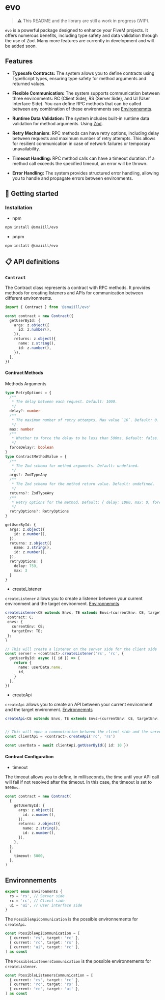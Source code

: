 # evo

> ⚠️ This README and the library are still a work in progress (WIP).

`evo` is a powerful package designed to enhance your FiveM projects. It offers numerous benefits, including type safety and data validation through the use of Zod. Many more features are currently in development and will be added soon.

## Features

- **Typesafe Contracts:** The system allows you to define contracts using TypeScript types, ensuring type safety for method arguments and returned values.

- **Flexible Communication:** The system supports communication between three environments: RC (Client Side), RS (Server Side), and UI (User Interface Side). You can define RPC methods that can be called between any combination of these environments see [Environnemnts](#envs).

- **Runtime Data Validation:** The system includes built-in runtime data validation for method arguments. Using [Zod](https://zod.dev/).

- **Retry Mechanism:** RPC methods can have retry options, including delay between requests and maximum number of retry attempts. This allows for resilient communication in case of network failures or temporary unavailability.

- **Timeout Handling:** RPC method calls can have a timeout duration. If a method call exceeds the specified timeout, an error will be thrown.

- **Error Handling:** The system provides structured error handling, allowing you to handle and propagate errors between environments.

## 📖 Getting started

### Installation

- npm

```sh
npm install @smaiill/evo
```

- pnpm

```sh
npm install @smaiill/evo
```

## 📋 API definitions

### `Contract`

The Contract class represents a contract with RPC methods. It provides methods for creating listeners and APIs for communication between different environments.

```ts
import { Contract } from '@smaiill/evo'

const contract = new Contract({
  getUserById: {
    args: z.object({
      id: z.number(),
    }),
    returns: z.object({
      name: z.string(),
      id: z.number(),
    }),
  },
})
```

#### Contract Methods

Methods Arguments

```ts
type RetryOptions = {
  /**
   * The delay between each request. Default: 1000.
   */
  delay?: number
  /**
   * The maximum number of retry attempts, Max value `10`. Default: 0.
   */
  max: number
  /**
   * Whether to force the delay to be less than 500ms. Default: false.
   */
  forceDelay?: boolean
}
type ContractMethodValue = {
  /**
   * The Zod schema for method arguments. Default: undefined.
   */
  args?: ZodTypeAny
  /**
   * The Zod schema for the method return value. Default: undefined.
   */
  returns?: ZodTypeAny
  /**
   * Retry options for the method. Default: { delay: 1000, max: 0, forceDelay: false }.
   */
  retryOptions?: RetryOptions
}

getUserById: {
  args: z.object({
    id: z.number(),
  }),
  returns: z.object({
    name: z.string(),
    id: z.number(),
  }),
  retryOptions: {
    delay: 750,
    max: 3
  }
}
```

- createListener

`createListener` allows you to create a listener between your current environment and the target environment. [Environnemnts](#envs)

```ts
createListener<CE extends Envs, TE extends Envs>(currentEnv: CE, targetEnv: TE, listeners: ContractWithRpcMethods<C, CE, TE>): {
 contract: C;
 envs: {
   currentEnv: CE;
   targetEnv: TE;
 };
}

// This will create a listener on the server side for the client side
const server = <contract>.createListener('rs', 'rc', {
  getUserById: async ({ id }) => {
    return {
      name: userData.name,
      id,
    }
  },
})
```

- createApi

`createApi` allows you to create an API between your current environment and the target environment. [Environnemnts](#envs)

```ts
createApi<CE extends Envs, TE extends Envs>(currentEnv: CE, targetEnv: TE): ContractWithRpcMethods<C, CE, TE>;


// This will open a communication between the client side and the server side
const clientApi = <contract>.createApi('rc', 'rs')

const userData = await clientApi.getUserById({ id: 10 })
```

#### Contract Configuration

- timeout

The timeout allows you to define, in milliseconds, the time until your API call will fail if not resolved after the timeout. In this case, the timeout is set to `5000ms`.

```ts
const contract = new Contract(
  {
    getUserById: {
      args: z.object({
        id: z.number(),
      }),
      returns: z.object({
        name: z.string(),
        id: z.number(),
      }),
    },
  },
  {
    timeout: 5000,
  },
)
```

## Environnements

<a id="envs"></a>

```ts
export enum Environments {
  rs = 'rs', // Server side
  rc = 'rc', // Client side
  ui = 'ui', // User interface side
}
```

The `PossibleApiCommunication` is the possible environnements for `createApi`.

```ts
const PossibleApiCommunication = [
  { current: 'rs', target: 'rc' },
  { current: 'rc', target: 'rs' },
  { current: 'ui', target: 'rc' },
] as const
```

The `PossibleListenersCommunication` is the possible environnements for `createListener`.

```ts
const PossibleListenersCommunication = [
  { current: 'rs', target: 'rc' },
  { current: 'rc', target: 'rs' },
  { current: 'rc', target: 'ui' },
] as const
```
